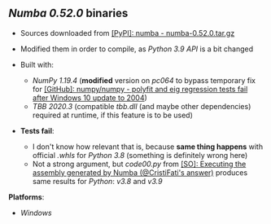 *Numba 0.52.0* binaries
-----------------------

- Sources downloaded from [[PyPI]: numba - numba-0.52.0.tar.gz](https://files.pythonhosted.org/packages/46/e1/cbbc7c7967d9b10e54c852bf5bece0222a63bfb809d3354014c957ef1bda/numba-0.52.0.tar.gz)
- Modified them in order to compile, as *Python 3.9* *API* is a bit changed
- Built with:
    - *NumPy 1.19.4* (**modified** version on *pc064* to bypass temporary fix for [[GitHub]: numpy/numpy - polyfit and eig regression tests fail after Windows 10 update to 2004](https://github.com/numpy/numpy/issues/16744))
    - *TBB 2020.3* (compatible *tbb.dll* (and maybe other dependencies) required at runtime, if this feature is to be used)

- **Tests fail**:
    - I don't know how relevant that is, because **same thing happens** with official *.whls* for *Python 3.8* (something is definitely wrong here)
    - Not a strong argument, but *code00.py* from [[SO]: Executing the assembly generated by Numba (@CristiFati's answer)](https://stackoverflow.com/questions/61678226/executing-the-assembly-generated-by-numba/61859833#61859833) produces same results for *Python*: *v3.8* and *v3.9*

**Platforms**:
- *Windows*

